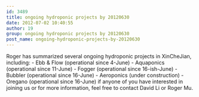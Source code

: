 ```yaml
---
id: 3489
title: ongoing hydroponic projects by 20120630
date: 2012-07-02 10:40:55
author: 19
group: ongoing hydroponic projects by 20120630
post_name: ongoing-hydroponic-projects-by-20120630
---
```


Roger has summarized several ongoing hydroponic projects in XinCheJian, including: - Ebb & Flow (operational since 4-June) - Aquaponics (operational since 11-June) - Fogger (operational since 16-ish-June) - Bubbler (operational since 16-June) - Aeroponics (under construction) - Oregano (operational since 16-June) if anyone of you have interested in joining us or for more information, feel free to contact David Li or Roger Mu.
